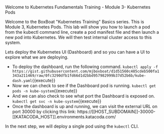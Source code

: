 Welcome to Kubernetes Fundamentals Training - Module 3- Kubernetes Pods

Welcome to the BoxBoat "Kubernetes Training" Basics series. This is Module 3, Kubernetes Pods. This lab will show you how to launch a pod from the kubectl command line, create a pod manifest file and then launch a new pod into Kubernetes. We will then test internal cluster access to this system.

Lets deploy the Kubernetes UI (Dashboard) and so you can have a UI to explore what we are deploying.

- To deploy the dashboard, run the following command. `kubectl apply -f https://gist.githubusercontent.com/mjboxboat/d1d51560c485cdeb500fa1343a211469/raw/0fc3290dfb1fd66d1d2bbd957982999b37d52b6b/kube-dash.yaml`{{execute}}
- Now we can check to see if the Dashboard pod is running. `kubectl get pods -n kube-system`{{execute}}
- And we can also check to see what port the Dashboard is exposed on. `kubectl get svc -n kube-system`{{execute}}
- Once the dashboard is up and running, we can visit the external URL on port 30000 by clicking this link: https://[[HOST_SUBDOMAIN]]-30000-[[KATACODA_HOST]].environments.katacoda.com/

In the next step, we will deploy a single pod using the `kubectl` CLI.

